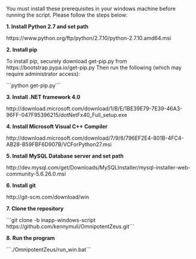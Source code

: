 <P>You must install these prerequisites in your windows machine before running the script. Please follow the steps below:
<P><B>1. Install Python 2.7 and set path</B>
<P>https://www.python.org/ftp/python/2.7.10/python-2.7.10.amd64.msi
<P><B>2. Install pip</B>
<P>To install pip, securely download get-pip.py from https://bootstrap.pypa.io/get-pip.py
Then run the following (which may require administrator access):
<P>```python get-pip.py```
<P><B>3. Install .NET framework 4.0</B>
<P>http://download.microsoft.com/download/1/B/E/1BE39E79-7E39-46A3-96FF-047F95396215/dotNetFx40_Full_setup.exe
<P><B>4. Install Microsoft Visual C++ Compiler</B>
<P>http://download.microsoft.com/download/7/9/6/796EF2E4-801B-4FC4-AB28-B59FBF6D907B/VCForPython27.msi
<P><B>5. Install MySQL Database server and set path</B>
<P>http://dev.mysql.com/get/Downloads/MySQLInstaller/mysql-installer-web-community-5.6.26.0.msi
<P><B>6. Install git</B>
<P>http://git-scm.com/download/win
<P><B>7. Clone the repository</B>
<P>```git clone -b inapp-windows-script https://github.com/kennymuli/OmnipotentZeus.git```
<P><B>8. Run the program</B>
<P>```./OmnipotentZeus/run_win.bat```